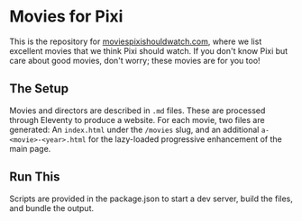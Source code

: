 # Movies for Pixi
This is the repository for [moviespixishouldwatch.com](www.moviespixishouldwatch.com), where we list excellent movies that we think Pixi should watch. If you don't know Pixi but care about good movies, don't worry; these movies are for you too!

## The Setup
Movies and directors are described in `.md` files. These are processed through Eleventy to produce a website. For each movie, two files are generated: An `index.html` under the `/movies` slug, and an additional `a-<movie>-<year>.html` for the lazy-loaded progressive enhancement of the main page.

## Run This
Scripts are provided in the package.json to start a dev server, build the files, and bundle the output.

